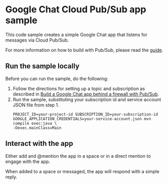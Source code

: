 # Google Chat Cloud Pub/Sub app sample

This code sample creates a simple Google Chat app that listens for
messages via Cloud Pub/Sub.

For more information on how to build with Pub/Sub, please read the
[guide](https://developers.google.com/workspace/chat/quickstart/pub-sub).

## Run the sample locally

Before you can run the sample, do the following:

  1. Follow the directions for setting up a topic and subscription as
     described in
     [Build a Google Chat app behind a firewall with Pub/Sub](https://developers.google.com/chat/api/guides/firewall/pub-sub).
  1. Run the sample, substituting your subscription id and service account JSON file from step 1.
     ```
     PROJECT_ID=your-project-id SUBSCRIPTION_ID=your-subscription-id GOOGLE_APPLICATION_CREDENTIALS=your-service-account.json mvn compile exec:java \
     -Dexec.mainClass=Main
     ```

## Interact with the app

Either add and @mention the app in a space or in a direct mention to engage with the app.

When added to a space or messaged, the app will respond with a simple reply.

